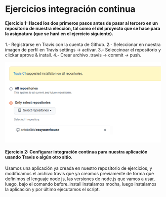 # Ejercicios integración continua

#### Ejercicio 1: Haced los dos primeros pasos antes de pasar al tercero en un repositorio de nuestra elección, tal como el del proyecto que se hace para la asignatura (que se hará en el ejercicio siguiente).

1.- Registrarse en Travis con la cuenta de Github.
2.- Seleccionar en nuestra imagen de perfil en Travis settings -> activar.
3.- Seleccinoar el repositorio y clickar aprove & install.
4.- Crear archivo .travis -> commit -> push.

![repo travis](https://github.com/antobalbis/autoevaluacion/blob/main/images/seleccion_repo.png)

#### Ejercicio 2: Configurar integración continua para nuestra aplicación usando Travis o algún otro sitio.

Usamos una aplicación ya creada en nuestro repositorio de ejercicios, y modificamos el archivo travis que ya creamos previamente de forma que definimos el lenguaje node js, las versiones de node.js que vamos a usar, luego, bajo el comando before_install instalamos mocha, luego instalamos la aplicación y por último ejecutamos el script.
